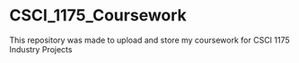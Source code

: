 # CSCI_1175_Coursework
This repository was made to upload and store my coursework for CSCI 1175 Industry Projects
